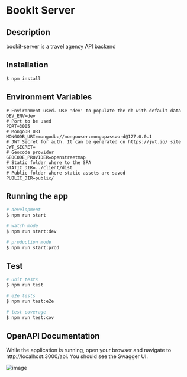 # BookIt Server

## Description

bookit-server is a travel agency API backend

## Installation

```bash
$ npm install
```

## Environment Variables

```properties
# Environment used. Use 'dev' to populate the db with default data
DEV_ENV=dev
# Port to be used
PORT=3005
# MongoDB URI
MONGODB_URI=mongodb://mongouser:mongopassword@127.0.0.1
# JWT Secret for auth. It can be generated on https://jwt.io/ site
JWT_SECRET=
# Geocode provider
GEOCODE_PROVIDER=openstreetmap
# Static folder where to the SPA
STATIC_DIR=../client/dist
# Public folder where static assets are saved
PUBLIC_DIR=public/
```

## Running the app

```bash
# development
$ npm run start

# watch mode
$ npm run start:dev

# production mode
$ npm run start:prod
```

## Test

```bash
# unit tests
$ npm run test

# e2e tests
$ npm run test:e2e

# test coverage
$ npm run test:cov
```

## OpenAPI Documentation

While the application is running, open your browser and navigate to http://localhost:3000/api. You should see the Swagger UI.

![image](https://i.imgur.com/Q32DHyF.png)